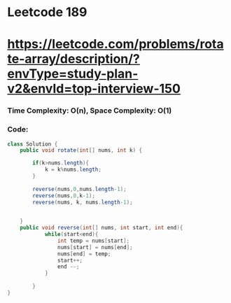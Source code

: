 # Leetcode 189
# https://leetcode.com/problems/rotate-array/description/?envType=study-plan-v2&envId=top-interview-150

### Time Complexity: O(n), Space Complexity: O(1)


### Code:

```java
class Solution {
    public void rotate(int[] nums, int k) {

        if(k>nums.length){
            k = k%nums.length;
        }
        
        reverse(nums,0,nums.length-1);
        reverse(nums,0,k-1);
        reverse(nums, k, nums.length-1);

        
    }
    public void reverse(int[] nums, int start, int end){
            while(start<end){
                int temp = nums[start];
                nums[start] = nums[end];
                nums[end] = temp;
                start++;
                end --;
            }
            
        }
}
